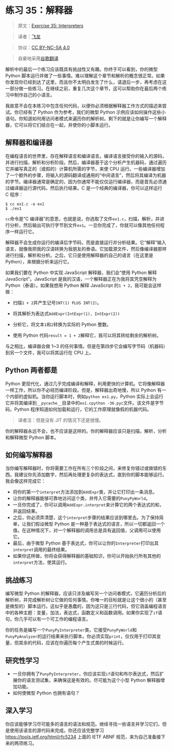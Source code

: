# 练习 35：解释器

> 原文：[Exercise 35: Interpreters](https://learncodethehardway.org/more-python-book/ex35.html)

> 译者：[飞龙](https://github.com/wizardforcel)

> 协议：[CC BY-NC-SA 4.0](http://creativecommons.org/licenses/by-nc-sa/4.0/)

> 自豪地采用[谷歌翻译](https://translate.google.cn/)

解析中的最后一个练习应该既具有挑战性又有趣。你终于可以看到，你的微型 Python 脚本运行并做了一些事情。难以理解这个章节和解析的概念很正常。如果你发现你已经到达了这里，而且你不太明白发生了什么，请退后一步，再考虑在这一部分做一些练习。在继续之前，重复几次这个章节，这可以帮助你在最后两个练习中制作自己的小语言。

我故意不会在本练习中包含任何代码，以便你必须根据解释器工作方式的描述来尝试。你已经有了 Python 作为参考，我们的微型 Python 示例应该如何操作这些小语句。你知道如何用访问者模式来遍历你的解析树。剩下的就是让你编写一个解释器，它可以将它们结合在一起，并使你的小脚本运行。

## 解释器和编译器

在编程语言的世界里，存在解释语言和编译语言。编译语言接受你的输入的源码，并进行扫描，解析和分析阶段。然后，编译器基于这个分析产生机器码，通过遍历它并编写真正的（或假的）计算机所需的字节，来使 CPU 运行。一些编译器增加了一个额外的步骤，将输入的源码翻译成通用的“中间语言”，然后将其编译为机器的字节。编译器通常是确定的，因为你通常不能仅仅运行编译器，而是首先必须通过编译器运行源代码，然后执行结果。C 是一个经典的编译器，你可以这样运行 C 程序：

```
$ cc ex1.c -o ex1
$ ./ex1
```

`cc`命令是“C 编译器”的意思，也就是说，你选取了文件`ex1.c`，扫描，解析，并进行分析，然后输出可执行字节到文件`ex1`。一旦你完成了，你就可以像其他任何程序一样运行它。

解释器不会生成你运行的编译后字节码，而是直接运行并分析结果。它“解释”输入语言，就像我把我的汉语转换为我朋友的泰语。它加载源文件，然后像编译器那样进行扫描，解析和分析。之后，它只是使用解释器的自己的语言（在这里是 Python），来根据分析来运行它。

如果我们要在 Python 中实现 JavaScript 解释器，我们会“使用 Python 解释 JavaScript”。JavaScript 是我的汉语，一个解释器正在为我将其凭空解释为 Python（泰语）。如果我想用 Python 解释 JavaScript 的`1 + 2`，我可能会这样做：

+   扫描`1 + 2`并产生记号`INT(1) PLUS INT(2)`。

+   将其解析为表达式`AddExpr(IntExpr(1), IntExpr(2))`

+   分析它，将文本`1`和`2`转换为实际的 Python 整数。

+   使用 Python 代码`result = 1 + 2`解释它，我可以将其转给剩余的解析树。

与之相比，编译器会做 1~3 的任何事情。但是在第四步它会编写字节码（机器码）到另一个文件，我可以将其运行在 CPU 上。

## Python 两者都是

Python 更现代化，通过几乎完成编译和解释，利用更快的计算机。它将像解释器一样工作，所以你不必经历编译阶段。但是，解释器出奇地慢，所以 Python 有一个内部的虚拟机。当你运行脚本时，例如`python ex1.py`，Python 实际上会运行它并将其编译到`__pycache__`目录中的`ex1.cpython -36.pyc`文件。该文件是字节码，Python 程序知道如何加载和运行，它的工作原理就像假的机器代码。

> 译者注：但是没有 JIT 的情况下还是很慢。

你的解释器永远不会，也不应该是这样的。你的解释器应该只是扫描，解析，分析和解释微型 Python 脚本。

## 如何编写解释器

当你编写解释器时，你将需要工作在所有三个阶段之间，来修复你错过或做错的东西。我建议你先添加数字，然后再处理更复杂的表达式，直到你的脚本能够运行。我会像这样完成它：

+   将你的第一个`interpret`方法添加到`AddExpr`类，并让它打印出一条消息。
+   让你的解释器能够可靠地访问这个类，并传入它需要的`PunyPyWorld`。
+   一旦你完成了，你可以调用`AddExpr.interpret`来计算它的两个表达式的和，并返回结果。
+   之后，你必须弄清楚，这个`interpret`步骤的结果应该到哪里去。为了保持简单，让我们假设微型 Python 是一种基于表达式的语言，所以一切都返回一个值。在这种情况下，对一个解释器的调用总是具有返回值，父调用可以使用它。
+   最后，由于微型 Python 基于表达式，你可以让你的`Interpreter`打印出其`interpret`调用的最终结果。
+   如果你这样做，你将会获得解释器的基础知识，你可以开始执行所有其他的`interpret`方法，使其运行。

## 挑战练习

编写微型 Python 的解释器，应该只涉及编写另一个访问者模式，它遍历分析后的解析树，并完成解析树让它做的任何事情。你唯一的目标就是让这个很小的（甚至是微型的）脚本运行。这似乎是愚蠢的，因为这只是三行代码，但它涵盖编程语言中的各种主题：变量，加法，表达式，函数定义和函数调用。如果你实现了`if`语句，你几乎可以有一个可工作的编程语言。

你的任务是编写一个`PunyPyInterpreter`类，它接受`PunyPyWorld`和`PunyPyAnalyzer`的运行结果来执行脚本。你必须实现`print`，仅仅用于打印其变量，但其余的代码，应该在你遍历每个产生式类的时候运行。

## 研究性学习

+   一旦你拥有了`PunyPyInterpreter`，你应该实现`if`语句和布尔表达式，然后扩展你的语言测试集，来确保这是有效的。尽可能为这个小型 Python 解释器增加功能。
+   如何使微型 Python 也拥有语句？


## 深入学习

你应该能够学习尽可能多的语言的语法和规范。继续寻找一些语言并学习它们，但是使用该语言的源代码来完成。你还应该完整学习 <https://tools.ietf.org/html/rfc5234> 上面的 IETF ABNF 规范，来为自己准备接下来的两项练习。
